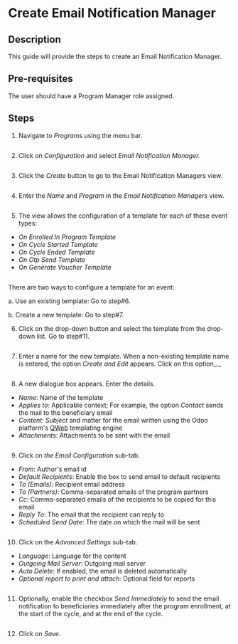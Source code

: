 # Create Email Notification Manager

## Description

This guide will provide the steps to create an Email Notification Manager.

## Pre-requisites

The user should have a Program Manager role assigned.

## Steps

1. Navigate to _Programs_ using the menu bar.

<figure><img src="../../../.gitbook/assets/programs.png" alt=""><figcaption></figcaption></figure>

2. Click on _Configuration_ and select _Email Notification Manager._

<figure><img src="../../../.gitbook/assets/email-conf-drop-down (1).PNG" alt=""><figcaption></figcaption></figure>

3. Click the _Create_ button to go to the Email Notification Managers view.

<figure><img src="../../../.gitbook/assets/create-email-conf.png" alt=""><figcaption></figcaption></figure>

4. Enter the _Name_ and _Program_ in the _Email Notification Managers_ view.

<figure><img src="../../../.gitbook/assets/email-template-name-program.PNG" alt=""><figcaption></figcaption></figure>

5. The view allows the configuration of a template for each of these event types:

* _On Enrolled In Program Template_
* _On Cycle Started Template_
* _On Cycle Ended Template_
* _On Otp Send Template_
* _On Generate Voucher Template_

<figure><img src="../../../.gitbook/assets/email-template (3).PNG" alt=""><figcaption></figcaption></figure>

There are two ways to configure a template for an event:

a. Use an existing template: Go to step#6.

b. Create a new template: Go to step#7.

6. Click on the drop-down button and select the template from the drop-down list. Go to step#11.

<figure><img src="../../../.gitbook/assets/email-select-drop-down.png" alt=""><figcaption></figcaption></figure>

7. Enter a name for the new template. When a non-existing template name is entered, the option _Create and Edit_ appears. Click on this option\_.\_

<figure><img src="../../../.gitbook/assets/otp-temp.png" alt=""><figcaption></figcaption></figure>

8. A new dialogue box appears. Enter the details.

* _Name_: Name of the template
* _Applies to_: Applicable context; For example, the option _Contact_ sends the mail to the beneficiary email
* _Content_: _Subject_ and matter for the email written using the Odoo platform's [QWeb](https://www.odoo.com/documentation/16.0/developer/reference/frontend/qweb.html) templating engine
* _Attachments_: Attachments to be sent with the email

<figure><img src="../../../.gitbook/assets/content-email-notification (1).PNG" alt=""><figcaption></figcaption></figure>

9. Click on _the Email Configuration_ sub-tab.

* _From_: Author's email id
* _Default Recipients_: Enable the box to send email to default recipients
* _To (Emails)_: Recipient email address
* _To (Partners)_: Comma-separated emails of the program partners
* _Cc_: Comma-separated emails of the recipients to be copied for this email
* _Reply To_: The email that the recipient can reply to
* _Scheduled Send Date_: The date on which the mail will be sent

<figure><img src="../../../.gitbook/assets/conf-email-notification.PNG" alt=""><figcaption></figcaption></figure>

10. Click on the _Advanced Settings_ sub-tab.

* _Language_: Language for the content
* _Outgoing Mail Server_: Outgoing mail server
* _Auto Delete_: If enabled, the email is deleted automatically
* _Optional report to print and attach:_ Optional field for reports

<figure><img src="../../../.gitbook/assets/adv-settings-sms-notifications.PNG" alt=""><figcaption></figcaption></figure>

11. Optionally, enable the checkbox _Send Immediately_ to send the email notification to beneficiaries immediately after the program enrollment, at the start of the cycle, and at the end of the cycle.

<figure><img src="../../../.gitbook/assets/email-save (1).PNG" alt=""><figcaption></figcaption></figure>

12. Click on _Save_.

